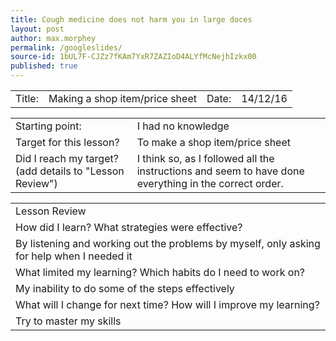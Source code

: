 ```yaml
---
title: Cough medicine does not harm you in large doces
layout: post
author: max.morphey
permalink: /googleslides/
source-id: 1bUL7F-CJZz7fKAm7YxR7ZAZIoD4ALYfMcNejhIzkx00
published: true
---
```

<table>
  <tr>
    <td>Title:  </td>
    <td>Making a shop item/price sheet </td>
    <td> Date:  </td>
    <td>14/12/16</td>
  </tr>
</table>


<table>
  <tr>
    <td>Starting point:</td>
    <td>I had no knowledge</td>
  </tr>
  <tr>
    <td>Target for this lesson?</td>
    <td>To make a shop item/price sheet</td>
  </tr>
  <tr>
    <td>Did I reach my target? 
(add details to "Lesson Review")</td>
    <td>I think so, as I followed all the instructions and seem to have done everything in the correct order.</td>
  </tr>
</table>


<table>
  <tr>
    <td>Lesson Review</td>
  </tr>
  <tr>
    <td>How did I learn? What strategies were effective? </td>
  </tr>
  <tr>
    <td> By listening and working out the problems by myself, only asking for help when I needed it</td>
  </tr>
  <tr>
    <td>What limited my learning? Which habits do I need to work on? </td>
  </tr>
  <tr>
    <td>My inability to do some of the steps effectively</td>
  </tr>
  <tr>
    <td>What will I change for next time? How will I improve my learning?</td>
  </tr>
  <tr>
    <td>Try to master my skills</td>
  </tr>
</table>


